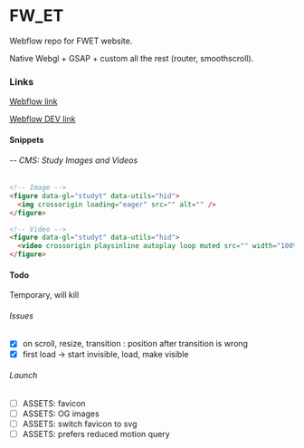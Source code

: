# FW_ET

Webflow repo for FWET website.

Native Webgl + GSAP + custom all the rest (router, smoothscroll).

### Links

[Webflow link](https://fwet.webflow.io/)

[Webflow DEV link](https://webflow.com/design/fwet)

#### Snippets

###### -- CMS: Study Images and Videos

```html
<!-- Image -->
<figure data-gl="studyt" data-utils="hid">
  <img crossorigin loading="eager" src="" alt="" />
</figure>

<!-- Video -->
<figure data-gl="studyt" data-utils="hid">
  <video crossorigin playsinline autoplay loop muted src="" width="100%" />
</figure>
```

#### Todo

Temporary, will kill

###### Issues

- [x] on scroll, resize, transition : position after transition is wrong
- [x] first load -> start invisible, load, make visible

###### Launch

- [ ] ASSETS: favicon
- [ ] ASSETS: OG images
- [ ] ASSETS: switch favicon to svg
- [ ] ASSETS: prefers reduced motion query
